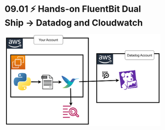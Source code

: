 
# 09.01 ⚡ Hands-on FluentBit Dual Ship -> Datadog and Cloudwatch

![](../imgs/e8c579413291443c8747af81c1ed6f2e.png)
